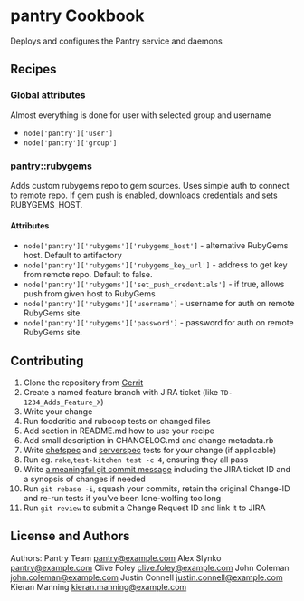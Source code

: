 pantry Cookbook
===============
Deploys and configures the Pantry service and daemons

## Recipes

### Global attributes

Almost everything is done for user with selected group and username

* `node['pantry']['user']`
* `node['pantry']['group']`

### pantry::rubygems

Adds custom rubygems repo to gem sources. Uses simple auth to connect to remote repo.
If gem push is enabled, downloads credentials and sets RUBYGEMS_HOST.

#### Attributes
* `node['pantry']['rubygems']['rubygems_host']` - alternative RubyGems host. Default to artifactory
* `node['pantry']['rubygems']['rubygems_key_url']` - address to get key from remote repo. Default to false.
* `node['pantry']['rubygems']['set_push_credentials']` - if true, allows push from given host to RubyGems
* `node['pantry']['rubygems']['username']` - username for auth on remote RubyGems site.
* `node['pantry']['rubygems']['password']` - password for auth on remote RubyGems site.

Contributing
------------
1. Clone the repository from [Gerrit](https://gerrit.example.com/#/admin/projects/cookbooks/wonga_cookbook)
2. Create a named feature branch with JIRA ticket (like `TD-1234_Adds_Feature_X`)
3. Write your change
4. Run foodcritic and rubocop tests on changed files
5. Add section in README.md how to use your recipe
6. Add small description in CHANGELOG.md and change metadata.rb
7. Write [chefspec](http://docs.getchef.com/chefspec.html) and [serverspec](http://serverspec.org/resource_types.html) tests for your change (if applicable)
8. Run eg. `rake`,`test-kitchen test -c 4`, ensuring they all pass
9. Write [a meaningful git commit message](https://xkcd.com/1296/) including the JIRA ticket ID and a synopsis of changes if needed
10. Run `git rebase -i`, squash your commits, retain the original Change-ID and re-run tests if you've been lone-wolfing too long
11. Run `git review` to submit a Change Request ID and link it to JIRA

License and Authors
-------------------
Authors:
Pantry Team <pantry@example.com>
Alex Slynko <pantry@example.com>
Clive Foley <clive.foley@example.com>
John Coleman <john.coleman@example.com>
Justin Connell <justin.connell@example.com>
Kieran Manning <kieran.manning@example.com>
